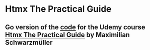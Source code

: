 # Htmx The Practical Guide
## Go version of the [code](https://github.com/academind/htmx-course-resources.git) for the Udemy course [Htmx The Practical Guide](https://www.udemy.com/course/htmx-the-practical-guide/) by Maximilian Schwarzmüller
